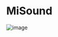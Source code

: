 # MiSound
![image](https://user-images.githubusercontent.com/82670365/217623149-698b09fb-98a2-4d01-8491-c106ef49ca86.png)

